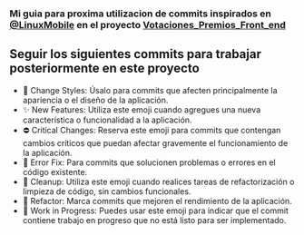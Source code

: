 


### Mi guia para proxima utilizacion de commits inspirados en [@LinuxMobile] en el proyecto [Votaciones_Premios_Front_end]

## Seguir los siguientes commits para trabajar posteriormente en este proyecto

- 🌈 Change Styles: Úsalo para commits que afecten principalmente la apariencia o el diseño de la aplicación.
- ✨ New Features: Utiliza este emoji cuando agregues una nueva característica o funcionalidad a la aplicación.
- ⛔ Critical Changes: Reserva este emoji para commits que contengan cambios críticos que puedan afectar gravemente el funcionamiento de la aplicación.
- 🐛 Error Fix: Para commits que solucionen problemas o errores en el código existente.
- 🧼 Cleanup: Utiliza este emoji cuando realices tareas de refactorización o limpieza de código, sin cambios funcionales.
- 🚀 Refactor: Marca commits que mejoren el rendimiento de la aplicación.
- 🚧 Work in Progress: Puedes usar este emoji para indicar que el commit contiene trabajo en progreso que no está listo para ser implementado.

[@LinuxMobile]:<https://github.com/linuxmobile>
[Votaciones_Premios_Front_end]:<https://github.com/arceprogramando/Votaciones_Premios_Front_end>
